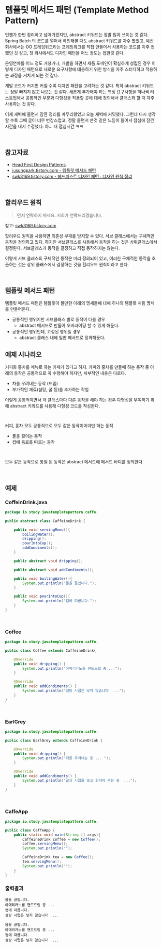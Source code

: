 # 템플릿 메서드 패턴 (Template Method Pattern)

언젠가 한번 정리하고 넘어가겠지만, abstract 키워드는 정말 많이 쓰이는 것 같다. Spring Batch 의 코드를 열어서 확인해볼 때도 abstract 키워드를 자주 봤었고, 예전 회사에서는 OO 프레임워크라는 프레임워크를 직접 만들어서 사용하는 코드를 자주 접했던 것 같고, 첫 회사에서도 디자인 패턴을 어느 정도는 접한것 같다.<br>

운영연차를 어느 정도 거쳤거나, 개발을 하면서 제품 도메인이 확실하게 성립된 경우 이렇게 디자인 패턴으로 새로운 요구사항에 대응하기 위한 방식을 자주 스터디하고 적용하는 과정을 거치게 되는 것 같다.<br>

개발 코드가 커지면 커질 수록 디자인 패턴을 고려하는 것 같다. 특히 abstract 키워드는 정말 빠지지 않고 나오는 것 같다. 새롭게 추가해야 하는 특정 요구사항을 하나씩 리스트업해서 공통적인 부분과 다형성을 적용할 곳에 대해 정의해서 클래스화 할 때 자주 사용하는 것 같다.<br>

어제 새벽에 졸면서 잠깐 정리를 마무리했었고 오늘 새벽에 커밋했다. 그런데 다시 생각할 수록 그때 글이 너무 번잡스럽고, 정말 졸면서 쓴것 같은 느낌이 들어서 점심에 잠깐 시간을 내서 수정했다. 아... 내 점심시간 ㅋㅋ<br>

<br>

## 참고자료

- [Head First Design Patterns](http://www.yes24.com/product/goods/1778966) 
- [jusungpark.tistory.com - 템플릿 메서드 패턴](https://jusungpark.tistory.com/24?category=630296)
- [swk3169.tistory.com - 헤드퍼스트 디자인 패턴 : 디자인 원칙 정리](https://swk3169.tistory.com/170)

<br>

## 할리우드 원칙

> 먼저 연락하지 마세요. 저희가 연락드리겠습니다.

참고: [swk3169.tistory.com](https://swk3169.tistory.com/170)<br>

할리우드 원칙을 사용하면 의존성 부패를 방지할 수 있다. 서브 클래스에서는 구체적인 동작을 정의하고 있다. 하지만 서브클래스를 사용해서 동작을 하는 것은 상위클래스에서 결정된다. 서브클래스가 동작을 결정하고 직접 동작하지는 않는다.<br>

이렇게 서브 클래스의 구체적인 동작은 미리 정의되어 있고, 이러한 구체적인 동작을 호출하는 것은 상위 클래스에서 결정하는 것을 헐리우드 원칙이라고 한다.<br>

<br>

## 템플릿 메서드 패턴

템플릿 메서드 패턴은 템플릿이 될만한 아래의 명세들에 대해 하나의 템플릿 처럼 명세를 만들어둔다.

- 공통적인 행위지만 서브클래스 별로 동작이 다를 경우 
  - abstract 메서드로 만들어 오버라이딩 할 수 있게 해둔다.
- 공통적인 행위인데, 고정된 행위일 경우
  - abstract 클래스 내에 일반 메서드로 정의해둔다.



## 예제 시나리오

커피화 홍차를 메뉴로 하는 카페가 있다고 하자. 커피와 홍차를 만들때 하는 동작 중 아래의 동작은 공통적으로 꼭 수행해야 하지만, 세부적인 내용은 다르다.

- 차를 우려내는 동작 (드립)
- 부가적인 재료(설탕, 꿀 등)를 추가하는 작업

이렇게 공통적이면서 각 클래스마다 다른 동작을 해야 하는 경우 다형성을 부여하기 위해 abstract 키워드를 사용해 다형성 코드를 작성한다. <br>

<br>

커피, 홍차 모두 공통적으로 모두 같은 동작이어야만 하는 동작

- 물을 끓이는 동작
- 컵에 음료를 따르는 동작

<br>

모두 같은 동작으로 통일 된 동작은 abstract 메서드에 메서드 바디를 정의한다.<br>

<br>

## 예제

### CoffeinDrink.java

```java
package io.study.javatemplatepattern.caffe;

public abstract class CaffeineDrink {

	public void servingMenu(){
		boilingWater();
		dripping();
		pourIntoCup();
		addCondiments();
	}

	public abstract void dripping();

	public abstract void addCondiments();

	public void boilingWater(){
		System.out.println("물을 끓입니다.");
	}

	public void pourIntoCup(){
		System.out.println("컵에 따릅니다.");
	}
}
```

<br>

### Coffee

```java
package io.study.javatemplatepattern.caffe;

public class Coffee extends CaffeineDrink{

	@Override
	public void dripping() {
		System.out.println("아메리카노를 핸드드립 중 ...");
	}

	@Override
	public void addCondiments() {
		System.out.println("설탕 시럽은 넣지 않습니다  ...");
	}
}
```

<br>

### EarlGrey

```java
package io.study.javatemplatepattern.caffe;

public class EarlGrey extends CaffeineDrink {

	@Override
	public void dripping() {
		System.out.println("티를 우려내는 중 ... ");
	}

	@Override
	public void addCondiments() {
		System.out.println("꿀과 시럽을 넣고 휘저어 주는 중  ...");
	}
}
```

<br>

### CaffeApp

```java
package io.study.javatemplatepattern.caffe;

public class CaffeApp {
	public static void main(String [] args){
		CaffeineDrink coffee = new Coffee();
		coffee.servingMenu();
		System.out.println("");

		CaffeineDrink tea = new Coffee();
		tea.servingMenu();
		System.out.println("");
	}
}
```



### 출력결과

```plain
물을 끓입니다.
아메리카노를 핸드드립 중 ...
컵에 따릅니다.
설탕 시럽은 넣지 않습니다  ...

물을 끓입니다.
아메리카노를 핸드드립 중 ...
컵에 따릅니다.
설탕 시럽은 넣지 않습니다  ...
```



